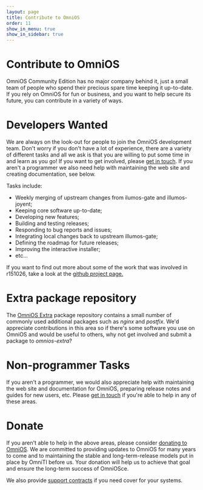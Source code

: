 ```yaml
---
layout: page
title: Contribute to OmniOS
order: 11
show_in_menu: true
show_in_sidebar: true
---
```


# Contribute to OmniOS

OmniOS Community Edition has no major company behind it, just a small team of
people who spend their precious spare time keeping it up-to-date. If you rely
on OmniOS for fun or business, and you want to help secure its future, you can
contribute in a variety of ways.

# Developers Wanted

We are always on the look-out for people to join the OmniOS development team.
Don't worry if you don't have a lot of experience, there are a variety of
different tasks and all we ask is that you are willing to put some time in
and learn as you go! If you want to get involved, please
[get in touch](/about/contact.html).
If you aren't a programmer we also need help with maintaining the web site
and creating documentation, see below.

Tasks include:

* Weekly merging of upstream changes from ilumos-gate and illumos-joyent;
* Keeping core software up-to-date;
* Developing new features;
* Building and testing releases;
* Responding to bug reports and issues;
* Integrating local changes back to upstream illumos-gate;
* Defining the roadmap for future releases;
* Improving the interactive installer;
* etc...

If you want to find out more about some of the work that was involved in
r151026, take a look at the
[github project page.](https://github.com/omniosorg/omnios-build/projects/1)

# Extra package repository

The
[OmniOS Extra](https://pkg.omniosce.org/{{site.omnios_stable}}/extra/en/catalog.shtml)
package repository contains a small number of commonly used additional
packages such as _nginx_ and _postfix_. We'd appreciate contributions in this
area so if there's some software you use on OmniOS and would be useful to
others, why not get involved and submit a package to _omnios-extra_?

# Non-programmer Tasks

If you aren't a programmer, we would also appreciate help with maintaining the
web site and documentation for OmniOS, preparing release notes and guides for
new users, etc. Please [get in touch](/about/contact.html) if you're able to
help in any of these areas.

# Donate

If you aren't able to help in the above areas, please consider
[donating to OmniOS](/patron.html).
We are committed to providing updates to OmniOS for many years to come and
to maintaining the stable and long-term-release models put in place by
OmniTI before us. Your donation will help us to achieve that goal and
ensure the long-term success of OmniOSce.

We also provide [support contracts](/invoice.html) if you need cover for your
systems.

